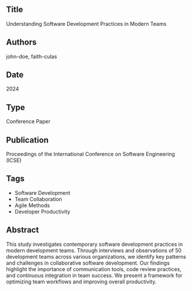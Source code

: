 ## Title
Understanding Software Development Practices in Modern Teams

## Authors
john-doe, faith-culas

## Date
2024

## Type
Conference Paper

## Publication
Proceedings of the International Conference on Software Engineering (ICSE)

## Tags
- Software Development
- Team Collaboration
- Agile Methods
- Developer Productivity

## Abstract
This study investigates contemporary software development practices in modern development teams. Through interviews and observations of 50 development teams across various organizations, we identify key patterns and challenges in collaborative software development. Our findings highlight the importance of communication tools, code review practices, and continuous integration in team success. We present a framework for optimizing team workflows and improving overall productivity.
